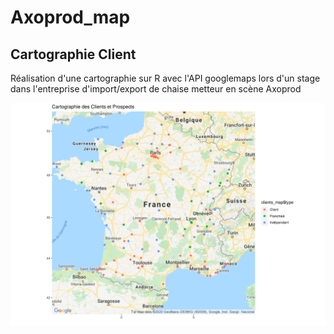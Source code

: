# Axoprod_map

## Cartographie Client

Réalisation d'une cartographie sur R avec l'API googlemaps lors d'un stage dans l'entreprise d'import/export de chaise metteur en scène Axoprod

![alt text](https://github.com/dimitri-feniou/Axoprod_map/blob/main/screenshot.png?raw=true)
